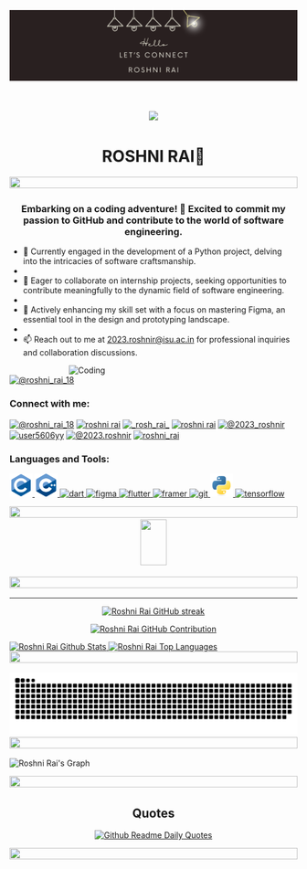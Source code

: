 ![logo](https://github.com/rairoshni2005/rairoshni2005/blob/main/banner.png)

<h1 align="center">
    <img src="https://readme-typing-svg.herokuapp.com/?font=Righteous&size=35&center=true&vCenter=true&width=500&height=70&duration=5000&lines=Welcome+to+my+GitHub!;" />
</h1>



<h1 align="center"> ROSHNI RAI🌟</h1>

 </div>
<img src="https://i.imgur.com/dBaSKWF.gif" height="20" width="100%">


<h3 align="center">Embarking on a coding adventure! 🚀 Excited to commit my passion to GitHub and contribute to the world of software engineering.</h3>

<p align="left">
    
- 🔭 Currently engaged in the development of a Python project, delving into the intricacies of software craftsmanship.
- 
- 👯 Eager to collaborate on internship projects, seeking opportunities to contribute meaningfully to the dynamic field of software engineering.
- 
- 🌱 Actively enhancing my skill set with a focus on mastering Figma, an essential tool in the design and prototyping landscape.
- 
- 📫 Reach out to me at 2023.roshnir@isu.ac.in for professional inquiries and collaboration discussions.



<img align="right" alt="Coding" width="400" src="https://media.tenor.com/rePDfDWO3XoAAAAd/hacking.gif">

<p align="left"> <a href="https://twitter.com/@roshni_rai_18" target="blank"><img src="https://img.shields.io/twitter/follow/@roshni_rai_18?logo=twitter&style=for-the-badge" alt="@roshni_rai_18" /></a> </p>

<h3 align="left">Connect with me:</h3>
<p align="left">
<a href="https://twitter.com/@roshni_rai_18" target="blank"><img align="center" src="https://raw.githubusercontent.com/rahuldkjain/github-profile-readme-generator/master/src/images/icons/Social/twitter.svg" alt="@roshni_rai_18" height="30" width="40" /></a>
<a href="https://linkedin.com/in/roshni rai" target="blank"><img align="center" src="https://raw.githubusercontent.com/rahuldkjain/github-profile-readme-generator/master/src/images/icons/Social/linked-in-alt.svg" alt="roshni rai" height="30" width="40" /></a>
<a href="https://instagram.com/_rosh_rai_" target="blank"><img align="center" src="https://raw.githubusercontent.com/rahuldkjain/github-profile-readme-generator/master/src/images/icons/Social/instagram.svg" alt="_rosh_rai_" height="30" width="40" /></a>
<a href="https://www.youtube.com/c/roshni rai" target="blank"><img align="center" src="https://raw.githubusercontent.com/rahuldkjain/github-profile-readme-generator/master/src/images/icons/Social/youtube.svg" alt="roshni rai" height="30" width="40" /></a>
<a href="https://www.hackerrank.com/@2023_roshnir" target="blank"><img align="center" src="https://raw.githubusercontent.com/rahuldkjain/github-profile-readme-generator/master/src/images/icons/Social/hackerrank.svg" alt="@2023_roshnir" height="30" width="40" /></a>
<a href="https://www.leetcode.com/user5606yy" target="blank"><img align="center" src="https://raw.githubusercontent.com/rahuldkjain/github-profile-readme-generator/master/src/images/icons/Social/leet-code.svg" alt="user5606yy" height="30" width="40" /></a>
<a href="https://www.hackerearth.com/@2023.roshnir" target="blank"><img align="center" src="https://raw.githubusercontent.com/rahuldkjain/github-profile-readme-generator/master/src/images/icons/Social/hackerearth.svg" alt="@2023.roshnir" height="30" width="40" /></a>
<a href="https://discord.gg/roshni_rai" target="blank"><img align="center" src="https://raw.githubusercontent.com/rahuldkjain/github-profile-readme-generator/master/src/images/icons/Social/discord.svg" alt="roshni_rai" height="30" width="40" /></a>
</p>

<h3 align="left">Languages and Tools:</h3>
<p align="left"> <a href="https://www.cprogramming.com/" target="_blank" rel="noreferrer"> <img src="https://raw.githubusercontent.com/devicons/devicon/master/icons/c/c-original.svg" alt="c" width="40" height="40"/> </a> <a href="https://www.w3schools.com/cpp/" target="_blank" rel="noreferrer"> <img src="https://raw.githubusercontent.com/devicons/devicon/master/icons/cplusplus/cplusplus-original.svg" alt="cplusplus" width="40" height="40"/> </a> <a href="https://dart.dev" target="_blank" rel="noreferrer"> <img src="https://www.vectorlogo.zone/logos/dartlang/dartlang-icon.svg" alt="dart" width="40" height="40"/> </a> <a href="https://www.figma.com/" target="_blank" rel="noreferrer"> <img src="https://www.vectorlogo.zone/logos/figma/figma-icon.svg" alt="figma" width="40" height="40"/> </a> <a href="https://flutter.dev" target="_blank" rel="noreferrer"> <img src="https://www.vectorlogo.zone/logos/flutterio/flutterio-icon.svg" alt="flutter" width="40" height="40"/> </a> <a href="https://www.framer.com/" target="_blank" rel="noreferrer"> <img src="https://www.vectorlogo.zone/logos/framer/framer-icon.svg" alt="framer" width="40" height="40"/> </a> <a href="https://git-scm.com/" target="_blank" rel="noreferrer"> <img src="https://www.vectorlogo.zone/logos/git-scm/git-scm-icon.svg" alt="git" width="40" height="40"/> </a> <a href="https://www.python.org" target="_blank" rel="noreferrer"> <img src="https://raw.githubusercontent.com/devicons/devicon/master/icons/python/python-original.svg" alt="python" width="40" height="40"/> </a> <a href="https://www.tensorflow.org" target="_blank" rel="noreferrer"> <img src="https://www.vectorlogo.zone/logos/tensorflow/tensorflow-icon.svg" alt="tensorflow" width="40" height="40"/> </a> </p>

 </div>
<img src="https://i.imgur.com/dBaSKWF.gif" height="20" width="100%">





   <div align="center">
    <div align="center">
  <img src="https://metasocial.ae/wp-content/uploads/2022/11/lineartwebsite.gif" height="80" width="30%">
</div>
   <br>


 </div>
<img src="https://i.imgur.com/dBaSKWF.gif" height="20" width="100%">



<br/>
<hr/>

<p align="center">
  <a href="https://github.com/rairoshni2005">
    <img src="https://github-readme-streak-stats.herokuapp.com/?user=rairoshni2005&theme=radical&border=7F3FBF&background=0D1117" alt="Roshni Rai GitHub streak"/>
  </a>
</p>

<p align="center">
  <a href="https://github.com/rairoshni2005">
    <img src="https://github-profile-summary-cards.vercel.app/api/cards/profile-details?username=rairoshni2005&theme=radical" alt="Roshni Rai GitHub Contribution"/>
  </a>
</p>

<a> 
  <a href="https://github.com/rairoshni2005">
    <img alt="Roshni Rai Github Stats" src="https://denvercoder1-github-readme-stats.vercel.app/api?username=rairoshni2005&show_icons=true&count_private=true&theme=react&border_color=7F3FBF&bg_color=0D1117&title_color=F85D7F&icon_color=F8D866" height="192px" width="49.5%"/>
  </a>
  <a href="https://github.com/rairoshni2005">
    <img alt="Roshni Rai Top Languages" src="https://denvercoder1-github-readme-stats.vercel.app/api/top-langs/?username=rairoshni2005&langs_count=8&layout=compact&theme=react&border_color=7F3FBF&bg_color=0D1117&title_color=F85D7F&icon_color=F8D866" height="192px" width="49.5%"/>
  </a>
  <br/>
</a>


 </div>
<img src="https://i.imgur.com/dBaSKWF.gif" height="20" width="100%">



<br>
<p align="center">
  <img alt="snake eating my contributions" src="https://raw.githubusercontent.com/salesp07/salesp07/output/github-contribution-grid-snake.svg" />

 </div>
<img src="https://i.imgur.com/dBaSKWF.gif" height="20" width="100%">

![Roshni Rai's Graph](https://github-readme-activity-graph.vercel.app/graph?username=rairoshni2005&custom_title=Roshni%20Rai's%20GitHub%20Activity%20Graph&bg_color=0D1117&color=7F3FBF&line=7F3FBF&point=7F3FBF&area_color=FFFFFF&title_color=FFFFFF&area=true)


 </div>
<img src="https://i.imgur.com/dBaSKWF.gif" height="20" width="100%">


<div align="center">
  <h2> Quotes </h2>

<div align="center">
    
</p>


[![Github Readme Daily Quotes](https://readme-daily-quotes.vercel.app/api?theme=vue)](https://github.com/cheehwatang/github-readme-daily-quotes)



 </div>
<img src="https://i.imgur.com/dBaSKWF.gif" height="20" width="100%">
